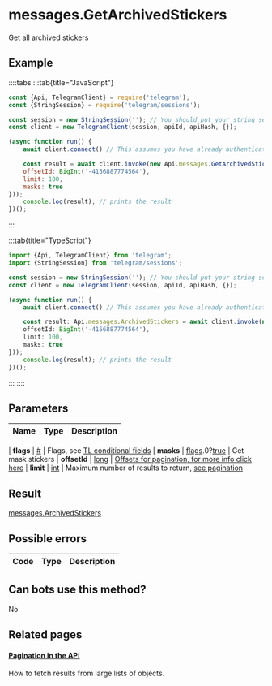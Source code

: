 # messages.GetArchivedStickers

Get all archived stickers



## Example

::::tabs
:::tab{title="JavaScript"}
```js
const {Api, TelegramClient} = require('telegram');
const {StringSession} = require('telegram/sessions');

const session = new StringSession(''); // You should put your string session here
const client = new TelegramClient(session, apiId, apiHash, {});

(async function run() {
    await client.connect() // This assumes you have already authenticated with .start()

    const result = await client.invoke(new Api.messages.GetArchivedStickers({
    offsetId: BigInt('-4156887774564'),
    limit: 100,
    masks: true
}));
    console.log(result); // prints the result
})();
```
:::

:::tab{title="TypeScript"}
```ts
import {Api, TelegramClient} from 'telegram';
import {StringSession} from 'telegram/sessions';

const session = new StringSession(''); // You should put your string session here
const client = new TelegramClient(session, apiId, apiHash, {});

(async function run() {
    await client.connect() // This assumes you have already authenticated with .start()

    const result: Api.messages.ArchivedStickers = await client.invoke(new Api.messages.GetArchivedStickers({
    offsetId: BigInt('-4156887774564'),
    limit: 100,
    masks: true
}));
    console.log(result); // prints the result
})();
```
:::
::::



## Parameters

| Name | Type | Description |
| :--: | ---- | ----------- |

| **flags** | [#](https://core.telegram.org/type/%23) | Flags, see [TL conditional fields](https://core.telegram.org/mtproto/TL-combinators#conditional-fields) 
| **masks** | [flags](https://core.telegram.org/mtproto/TL-combinators#conditional-fields).0?[true](https://core.telegram.org/constructor/true) | Get mask stickers 
| **offsetId** | [long](https://core.telegram.org/type/long) | [Offsets for pagination, for more info click here](https://core.telegram.org/api/offsets) 
| **limit** | [int](https://core.telegram.org/type/int) | Maximum number of results to return, [see pagination](https://core.telegram.org/api/offsets) 


## Result

[messages.ArchivedStickers](https://core.telegram.org/type/messages.ArchivedStickers)



## Possible errors

| Code | Type | Description |
| :--: | ---- | ----------- |



## Can bots use this method?

No

## Related pages

#### [Pagination in the API](https://core.telegram.org/api/offsets)

How to fetch results from large lists of objects.




